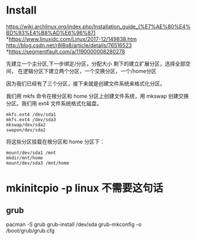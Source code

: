 ﻿# Install
https://wiki.archlinux.org/index.php/Installation_guide_(%E7%AE%80%E4%BD%93%E4%B8%AD%E6%96%87)
*https://www.linuxidc.com/Linux/2017-12/149838.htm
http://blog.csdn.net/r8l8q8/article/details/76516523
*https://segmentfault.com/a/1190000008280278

先建立一个主分区,下一步绑定/分区，分配大小
剩下的建立扩展分区，选择全部空间，
在逻辑分区下建立两个分区，一个交换分区，一个/home分区

因为我们已经有了三个分区，接下来就是创建文件系统来格式化分区。

我们用 mkfs 命令在根分区和 home 分区上创建文件系统，用 mkswap 创建交换分区。我们用 ext4 文件系统格式化磁盘。

    mkfs.ext4 /dev/sda1
    mkfs.ext4 /dev/sda3
    mkswap/dev/sda2
    swapon/dev/sda2

将这些分区挂载在根分区和 home 分区下：

    mount/dev/sda1 /mnt
    mkdir/mnt/home
    mount/dev/sda3 /mnt/home

# mkinitcpio -p linux 不需要这句话


## grub

pacman -S grub
grub-install /dev/sda
grub-mkconfig -o /boot/grub/grub.cfg

